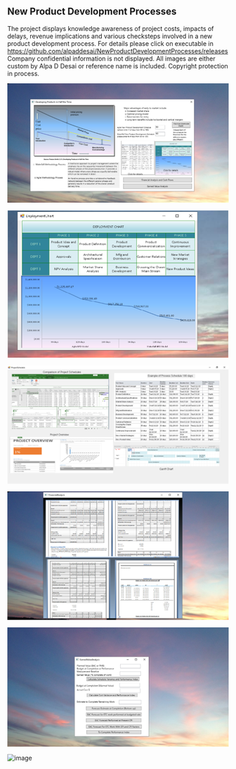 ## New Product Development Processes

The project displays knowledge awareness of project costs, impacts of delays, revenue implications and various checksteps involved in a new product development process. For details please click on executable in 
https://github.com/alpaddesai/NewProductDevelopmentProcesses/releases  Company confidential information is not displayed. All images are either custom by Alpa D Desai or reference name is included. Copyright protection in process.

![Image of NewProductDevelopmentProcess](DevelopingProductsinHalftheTimeMainWindowOne.png) 

![Image of NewProductDevelopmentProcess](VisioDiagram.png) 

![Image of NewProductDevelopmentProcess](ProjectSchedule.png)

![Image](FinancialAnalysisImage.png)

![Image](EarnedValueAnalysis.png)

![image](CAPM_certificate_2639035.png)


